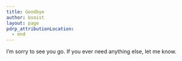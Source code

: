 ```yaml
---
title: Goodbye
author: bsoist
layout: page
pdrp_attributionLocation:
  - end
---
```

I’m sorry to see you go. If you ever need anything else, let me know.